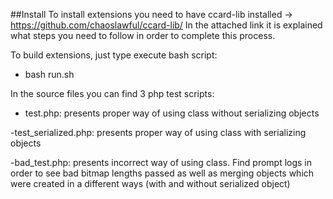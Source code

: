 ##Install
To install extensions you need to have ccard-lib installed -> https://github.com/chaoslawful/ccard-lib/
In the attached link it is explained what steps you need to follow in order to complete this process.

To build extensions, just type execute bash script:
- bash run.sh

In the source files you can find 3 php test scripts:
- test.php: presents proper way of using class without serializing objects

-test_serialized.php: presents proper way of using class with serializing objects

-bad_test.php: presents incorrect way of using class. Find prompt logs in order to see bad bitmap lengths passed as well as merging objects which were created in a different ways (with and without serialized object)


